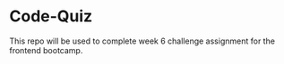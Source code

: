 # Code-Quiz
This repo will be used to complete week 6 challenge assignment for the frontend bootcamp.
